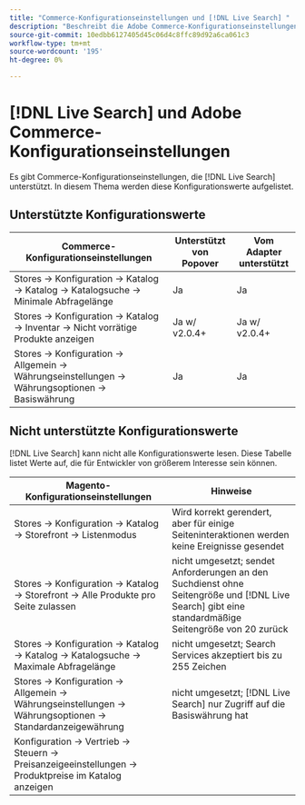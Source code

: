 ```yaml
---
title: "Commerce-Konfigurationseinstellungen und [!DNL Live Search] "
description: "Beschreibt die Adobe Commerce-Konfigurationseinstellungen, die [!DNL Live Search] kann lesen."
source-git-commit: 10edbb6127405d45c06d4c8ffc89d92a6ca061c3
workflow-type: tm+mt
source-wordcount: '195'
ht-degree: 0%

---
```


# [!DNL Live Search] und Adobe Commerce-Konfigurationseinstellungen

Es gibt Commerce-Konfigurationseinstellungen, die [!DNL Live Search] unterstützt. In diesem Thema werden diese Konfigurationswerte aufgelistet.

## Unterstützte Konfigurationswerte

| Commerce-Konfigurationseinstellungen | Unterstützt von Popover | Vom Adapter unterstützt |
|---|---|---|
| Stores -> Konfiguration -> Katalog -> Katalog -> Katalogsuche -> Minimale Abfragelänge | Ja | Ja |
| Stores -> Konfiguration -> Katalog -> Inventar -> Nicht vorrätige Produkte anzeigen | Ja w/ v2.0.4+ | Ja w/ v2.0.4+ |
| Stores -> Konfiguration -> Allgemein -> Währungseinstellungen -> Währungsoptionen -> Basiswährung | Ja | Ja |

## Nicht unterstützte Konfigurationswerte

[!DNL Live Search] kann nicht alle Konfigurationswerte lesen. Diese Tabelle listet Werte auf, die für Entwickler von größerem Interesse sein können.

| Magento-Konfigurationseinstellungen | Hinweise |
|---|---|
| Stores -> Konfiguration -> Katalog -> Storefront -> Listenmodus | Wird korrekt gerendert, aber für einige Seiteninteraktionen werden keine Ereignisse gesendet |
| Stores -> Konfiguration -> Katalog -> Storefront -> Alle Produkte pro Seite zulassen | nicht umgesetzt; sendet Anforderungen an den Suchdienst ohne Seitengröße und [!DNL Live Search] gibt eine standardmäßige Seitengröße von 20 zurück |
| Stores -> Konfiguration -> Katalog -> Katalog -> Katalogsuche -> Maximale Abfragelänge | nicht umgesetzt; Search Services akzeptiert bis zu 255 Zeichen |
| Stores -> Konfiguration -> Allgemein -> Währungseinstellungen -> Währungsoptionen -> Standardanzeigewährung | nicht umgesetzt; [!DNL Live Search] nur Zugriff auf die Basiswährung hat |
| Konfiguration -> Vertrieb -> Steuern -> Preisanzeigeeinstellungen -> Produktpreise im Katalog anzeigen |  |

